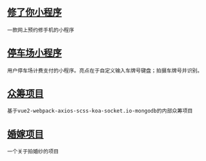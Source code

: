 [修了你小程序](https://git.coding.net/Toyman/repairIt.git)  
--
```
一款网上预约修手机的小程序
```

[停车场小程序](https://github.com/weiyunpeng/wxVirKeyboard.git)  
--
```
用户停车场计费支付的小程序。亮点在于自定义输入车牌号键盘；拍摄车牌号并识别。
```

[众筹项目](https://github.com/weiyunpeng/crowdVueKoa.git)  
--
```
基于vue2-webpack-axios-scss-koa-socket.io-mongodb的内部众筹项目
```

[婚嫁项目](https://github.com/weiyunpeng/weddingPC.git) 
--
```
一个关于拍婚纱的项目
```